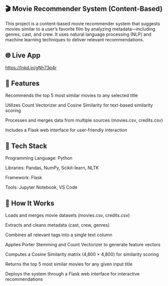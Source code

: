 ## 🎬 Movie Recommender System (Content-Based)
This project is a content-based movie recommender system that suggests movies similar to a user’s favorite film by analyzing metadata—including genres, cast, and crew. It uses natural language processing (NLP) and machine learning techniques to deliver relevant recommendations.

## 🌐 Live App
https://lnkd.in/gNh73p4r

## 🚀 Features

Recommends the top 5 most similar movies to any selected title

Utilizes Count Vectorizer and Cosine Similarity for text-based similarity scoring

Processes and merges data from multiple sources (movies.csv, credits.csv)

Includes a Flask web interface for user-friendly interaction

## 🧠 Tech Stack

Programming Language: Python

Libraries: Pandas, NumPy, Scikit-learn, NLTK

Framework: Flask

Tools: Jupyter Notebook, VS Code

## 🧩 How It Works

Loads and merges movie datasets (movies.csv, credits.csv)

Extracts and cleans metadata (cast, crew, genres)

Combines all relevant tags into a single text column

Applies Porter Stemming and Count Vectorizer to generate feature vectors

Computes a Cosine Similarity matrix (4,800 × 4,800) for similarity scoring

Returns the top 5 most similar movies for any given input title

Deploys the system through a Flask web interface for interactive recommendations
